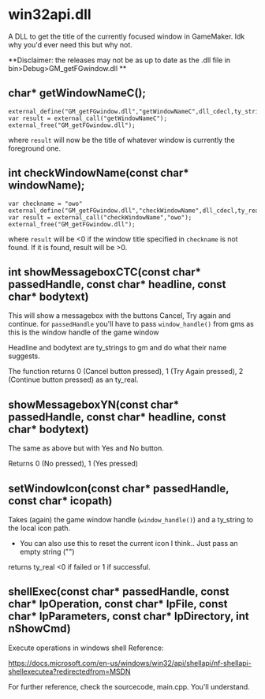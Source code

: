 # win32api.dll
 A DLL to get the title of the currently focused window in GameMaker. Idk why you'd ever need this but why not.
 
**Disclaimer: the releases may not be as up to date as the .dll file in bin>Debug>GM_getFGwindow.dll **

## char* getWindowNameC();
```gml
external_define("GM_getFGwindow.dll","getWindowNameC",dll_cdecl,ty_string,0);
var result = external_call("getWindowNameC");
external_free("GM_getFGwindow.dll");
```
where `result` will now be the title of whatever window is currently the foreground one.

## int checkWindowName(const char* windowName);

```gml
var checkname = "owo"
external_define("GM_getFGwindow.dll","checkWindowName",dll_cdecl,ty_real,1,ty_string);
var result = external_call("checkWindowName","owo");
external_free("GM_getFGwindow.dll");
```
where `result` will be <0 if the window title specified in `checkname` is not found. If it is found, result will be >0.

## int showMessageboxCTC(const char* passedHandle, const char* headline, const char* bodytext)

This will show a messagebox with the buttons Cancel, Try again and continue.
for `passedHandle` you'll have to pass `window_handle()` from gms as this is the window handle of the game window

Headline and bodytext are ty_strings to gm and do what their name suggests.

The function returns 0 (Cancel button pressed), 1 (Try Again pressed), 2 (Continue button pressed) as an ty_real.

## showMessageboxYN(const char* passedHandle, const char* headline, const char* bodytext)

The same as above but with Yes and No button.

Returns 0 (No pressed), 1 (Yes pressed)

## setWindowIcon(const char* passedHandle, const char* icopath)

Takes (again) the game window handle (`window_handle()`) and a ty_string to the local icon path.
* You can also use this to reset the current icon I think.. Just pass an empty string ("")

returns ty_real <0 if failed or 1 if successful.

## shellExec(const char* passedHandle, const char* lpOperation, const char* lpFile, const char* lpParameters, const char* lpDirectory, int nShowCmd)

Execute operations in windows shell
Reference:

https://docs.microsoft.com/en-us/windows/win32/api/shellapi/nf-shellapi-shellexecutea?redirectedfrom=MSDN


For further reference, check the sourcecode, main.cpp. You'll understand.


